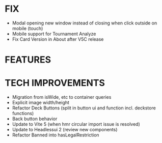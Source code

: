 # FIX
- Modal opening new window instead of closing when click outside on mobile (touch)
- Mobile support for Tournament Analyze
- Fix Card Version in About after V5C release

# FEATURES

# TECH IMPROVEMENTS
- Migration from isWide, etc to container queries
- Explicit image width/height
- Refactor Deck Buttons (split in button ui and function incl. deckstore functions)
- Back button behavior
- Update to Vite 5 (when hmr circular import issue is resolved)
- Update to Headlessui 2 (review new components)
- Refactor Banned into hasLegalRestriction
